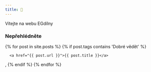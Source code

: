```yaml
---
title: 👋
---
```


Vítejte na webu EGdílny

### Nepřehlédněte



<div>
{% for post in site.posts %}
  {% if post.tags contains 'Dobré vědět' %}

      <a href="{{ post.url }}">{{ post.title }}</a>
, 
  {% endif %}
{% endfor %}
</div>
